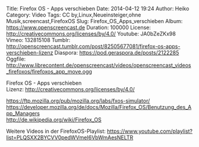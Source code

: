 Title: Firefox OS - Apps verschieben
Date: 2014-04-12 19:24
Author: Heiko
Category: Video
Tags: CC by,Linux,Neueinsteiger,ohne Musik,screencast,FirefoxOS
Slug: Firefox_OS_Apps_verschieben
Album: https://www.openscreencast.de
Duration: 100000
License: http://creativecommons.org/licenses/by/4.0/
Youtube: JA0bZeZKx98
Vimeo: 132815108
Tumblr: http://openscreencast.tumblr.com/post/82505677081/firefox-os-apps-verschieben-lizenz
Diaspora: https://pod.geraspora.de/posts/2122285
Oggfile: http://www.librecontent.de/openscreencast/videos/openscreencast_videos_firefoxos/firefoxos_app_move.ogg

Firefox OS - Apps verschieben  
Lizenz: <http://creativecommons.org/licenses/by/4.0/>  
  
<https://ftp.mozilla.org/pub/mozilla.org/labs/fxos-simulator/>  
<https://developer.mozilla.org/de/docs/Mozilla/Firefox_OS/Benutzung_des_App_Managers>  
<http://de.wikipedia.org/wiki/Firefox_OS>  
  
Weitere Videos in der FirefoxOS-Playlist:
<https://www.youtube.com/playlist?list=PLQSXX2BYCVV0pedWVmeI6VbWmAesNELTR>  
  

